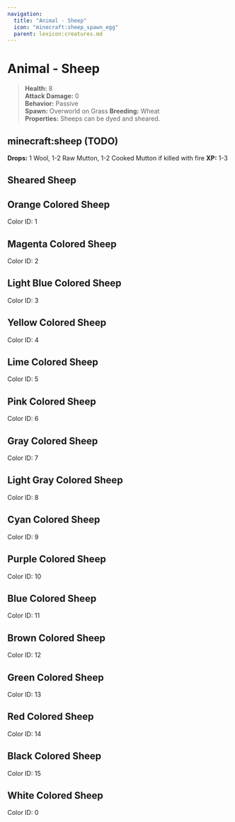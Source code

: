 ```yaml
---
navigation:
  title: "Animal - Sheep"
  icon: "minecraft:sheep_spawn_egg"
  parent: lexicon:creatures.md
---
```


# Animal - Sheep

> __Health:__ 8     
> __Attack Damage:__ 0    
> __Behavior:__ Passive     
> __Spawn:__ Overworld on Grass 
> __Breeding:__ Wheat     
> __Properties:__ 
Sheeps can be dyed and sheared.

## minecraft:sheep (TODO)

<GameScene zoom={2}>
  <Entity id="minecraft:sheep" />
</GameScene>

__Drops:__ 1 Wool, 1-2 Raw Mutton, 1-2 Cooked Mutton if killed with fire  __XP:__ 1-3

## Sheared Sheep

<GameScene zoom={2}>
  <Entity id="minecraft:sheep" data="{Sheared:1}" />
</GameScene>

## Orange Colored Sheep

<GameScene zoom={2}>
  <Entity id="minecraft:sheep" data="{Color:1}" />
</GameScene>

Color ID: 1

## Magenta Colored Sheep

<GameScene zoom={2}>
  <Entity id="minecraft:sheep" data="{Color:2}" />
</GameScene>

Color ID: 2

## Light Blue Colored Sheep

<GameScene zoom={2}>
  <Entity id="minecraft:sheep" data="{Color:3}" />
</GameScene>

Color ID: 3

## Yellow Colored Sheep

<GameScene zoom={2}>
  <Entity id="minecraft:sheep" data="{Color:4}" />
</GameScene>

Color ID: 4

## Lime Colored Sheep

<GameScene zoom={2}>
  <Entity id="minecraft:sheep" data="{Color:5}" />
</GameScene>

Color ID: 5

## Pink Colored Sheep

<GameScene zoom={2}>
  <Entity id="minecraft:sheep" data="{Color:6}" />
</GameScene>

Color ID: 6

## Gray Colored Sheep

<GameScene zoom={2}>
  <Entity id="minecraft:sheep" data="{Color:7}" />
</GameScene>

Color ID: 7

## Light Gray Colored Sheep

<GameScene zoom={2}>
  <Entity id="minecraft:sheep" data="{Color:8}" />
</GameScene>

Color ID: 8

## Cyan Colored Sheep

<GameScene zoom={2}>
  <Entity id="minecraft:sheep" data="{Color:9}" />
</GameScene>

Color ID: 9

## Purple Colored Sheep

<GameScene zoom={2}>
  <Entity id="minecraft:sheep" data="{Color:10}" />
</GameScene>

Color ID: 10

## Blue Colored Sheep

<GameScene zoom={2}>
  <Entity id="minecraft:sheep" data="{Color:11}" />
</GameScene>

Color ID: 11

## Brown Colored Sheep

<GameScene zoom={2}>
  <Entity id="minecraft:sheep" data="{Color:12}" />
</GameScene>

Color ID: 12

## Green Colored Sheep

<GameScene zoom={2}>
  <Entity id="minecraft:sheep" data="{Color:13}" />
</GameScene>

Color ID: 13

## Red Colored Sheep

<GameScene zoom={2}>
  <Entity id="minecraft:sheep" data="{Color:14}" />
</GameScene>

Color ID: 14

## Black Colored Sheep

<GameScene zoom={2}>
  <Entity id="minecraft:sheep" data="{Color:15}" />
</GameScene>

Color ID: 15

## White Colored Sheep

<GameScene zoom={2}>
  <Entity id="minecraft:sheep" data="{Color:0}" />
</GameScene>

Color ID: 0

